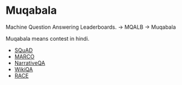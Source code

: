Muqabala
=====


Machine Question Answering Leaderboards. -> MQALB -> Muqabala

Muqabala means contest in hindi.


- [SQuAD](https://rajpurkar.github.io/SQuAD-explorer/)
- [MARCO](http://www.msmarco.org/leaders.aspx)
- [NarrativeQA](https://github.com/deepmind/narrativeqa)
- [WikiQA](https://www.microsoft.com/en-us/research/publication/wikiqa-a-challenge-dataset-for-open-domain-question-answering/)
- [RACE](https://www.cs.cmu.edu/~glai1/data/race/)
